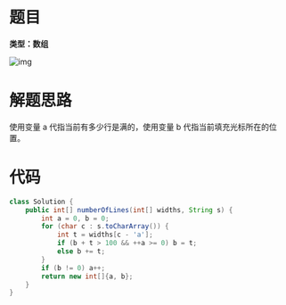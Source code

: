 # 题目

**类型：数组**



![img](https://cdn.nlark.com/yuque/0/2022/png/2941598/1650086647151-a65826c9-d802-4a75-8979-063a4e51e7f5.png)

# 解题思路

使用变量 a 代指当前有多少行是满的，使用变量 b 代指当前填充光标所在的位置。

# 代码

```java
class Solution {
    public int[] numberOfLines(int[] widths, String s) {
        int a = 0, b = 0;
        for (char c : s.toCharArray()) {
            int t = widths[c - 'a'];
            if (b + t > 100 && ++a >= 0) b = t;
            else b += t;         
        }
        if (b != 0) a++;
        return new int[]{a, b};
    }
}
```